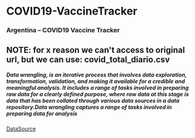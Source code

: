# COVID19-VaccineTracker
### Argentina – COVID19 Vaccine Tracker 
## NOTE: for x reason we can't access to original url, but we can use: covid_total_diario.csv
##### Data wrangling, is an iterative process that involves data exploration, transformation, validation, and making it available for a credible and meaningful analysis. It includes a range of tasks involved in preparing raw data for a clearly defined purpose, where raw data at this stage is data that has been collated through various data sources in a data repository.Data wrangling captures a range of tasks involved in preparing data for analysis  

[DataSource](https://sisa.msal.gov.ar/sisa/)

